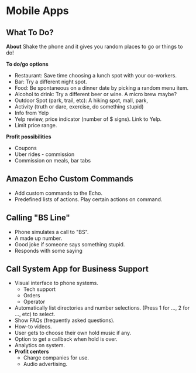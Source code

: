 # Mobile Apps

## What To Do?

**About**
Shake the phone and it gives you random places to go or things to do!

**To do/go options**
 - Restaurant: Save time choosing a lunch spot with your co-workers.
 - Bar: Try a different night spot.
 - Food: Be spontaneous on a dinner date by picking a random menu item.
 - Alcohol to drink: Try a different beer or wine. A micro brew maybe?
 - Outdoor Spot (park, trail, etc): A hiking spot, mall, park,
 - Activity (truth or dare, exercise, do something stupid)
 - Info from Yelp
 - Yelp review, price indicator (number of $ signs). Link to Yelp.
 - Limit price range.

**Profit possibilities**
 - Coupons
 - Uber rides - commission
 - Commission on meals, bar tabs

## Amazon Echo Custom Commands
 - Add custom commands to the Echo.
 - Predefined lists of actions. Play certain actions on command.

## Calling "BS Line"
 - Phone simulates a call to "BS".
 - A made up number.
 - Good joke if someone says something stupid.
 - Responds with some saying

## Call System App for Business Support
- Visual interface to phone systems.
    - Tech support
    - Orders
    - Operator
- Automatically list directories and number selections. (Press 1 for ..., 2 for ..., etc) to select.
- Show FAQs (frequently asked questions).
- How-to videos.
- User gets to choose their own hold music if any.
- Option to get a callback when hold is over.
- Analytics on system.
- **Profit centers**
  - Charge companies for use.
  - Audio advertising.
